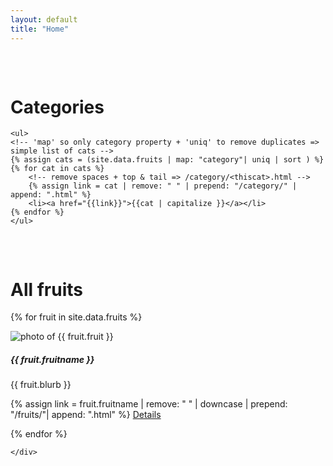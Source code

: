 ```yaml
---
layout: default
title: "Home"
---
```


<div class="container" style="padding-top: 2rem">
	<h1>Categories</h1>

	<ul>
	<!-- 'map' so only category property + 'uniq' to remove duplicates => simple list of cats -->
	{% assign cats = (site.data.fruits | map: "category"| uniq | sort ) %}
	{% for cat in cats %}
		<!-- remove spaces + top & tail => /category/<thiscat>.html -->
		{% assign link = cat | remove: " " | prepend: "/category/" | append: ".html" %}
		<li><a href="{{link}}">{{cat | capitalize }}</a></li>
	{% endfor %}
	</ul>

</div>




<div class="container" style="padding-top: 2rem">
	<h1>All fruits</h1>
	<div class="row">

{% for fruit in site.data.fruits %}

<div class="col-lg-3 col-md-6 col-sm-12 pb-4" >
  <div class="card" >
    <img src="{{ fruit.image | prepend: "/images/"}}" class="card-img-top" alt="photo of {{ fruit.fruit }}">
    <div class="card-body">
      <h5 class="card-title">{{ fruit.fruitname }}</h5>
      <p class="card-text">{{ fruit.blurb }}</p>
    </div>
    <div class="card-footer">
      {% assign link = fruit.fruitname | remove: " " | downcase | prepend: "/fruits/"| append: ".html" %}
      <a href="{{ link }}" class="btn btn-primary">Details <i class="fas fa-chevron-right"></i></a>
    </div>
  </div>
</div>

{% endfor %}

	</div>
</div>
